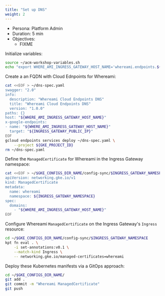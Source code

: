 ```yaml
---
title: "Set up DNS"
weight: 2
---
```

- Persona: Platform Admin
- Duration: 5 min
- Objectives:
  - FIXME

Initialize variables:
```Bash
source ~/acm-workshop-variables.sh
echo "export WHERE_AMI_INGRESS_GATEWAY_HOST_NAME='whereami.endpoints.${GKE_PROJECT_ID}.cloud.goog'" >> ~/acm-workshop-variables.sh
```

Create a an FQDN with Cloud Ednpoints for Whereami:
```Bash
cat <<EOF > ~/dns-spec.yaml
swagger: "2.0"
info:
  description: "Whereami Cloud Endpoints DNS"
  title: "Whereami Cloud Endpoints DNS"
  version: "1.0.0"
paths: {}
host: "${WHERE_AMI_INGRESS_GATEWAY_HOST_NAME}"
x-google-endpoints:
- name: "${WHERE_AMI_INGRESS_GATEWAY_HOST_NAME}"
  target: "${INGRESS_GATEWAY_PUBLIC_IP}"
EOF
gcloud endpoints services deploy ~/dns-spec.yaml \
    --project ${GKE_PROJECT_ID}
rm ~/dns-spec.yaml
```

Define the `ManagedCertificate` for Whereami in the Ingress Gateway namespace:
```Bash
cat <<EOF > ~/$GKE_CONFIGS_DIR_NAME/config-sync/$INGRESS_GATEWAY_NAMESPACE/managedcertificate-whereami.yaml
apiVersion: networking.gke.io/v1
kind: ManagedCertificate
metadata:
  name: whereami
  namespace: ${INGRESS_GATEWAY_NAMESPACE}
spec:
  domains:
    - "${WHERE_AMI_INGRESS_GATEWAY_HOST_NAME}"
EOF
```

Configure Whereami `ManagedCertificate` on the Ingress Gateway's `Ingress` resource:
```Bash
cd ~/$GKE_CONFIGS_DIR_NAME/config-sync/$INGRESS_GATEWAY_NAMESPACE
kpt fn eval . \
    -i set-annotations:v0.1 \
    --match-kind Ingress \
    -- networking.gke.io/managed-certificates=whereami
```

Deploy these Kubernetes manifests via a GitOps approach:
```Bash
cd ~/$GKE_CONFIGS_DIR_NAME/
git add .
git commit -m "Whereami ManagedCertificate"
git push
```